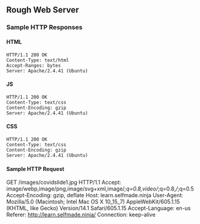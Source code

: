 ## Rough Web Server

### Sample HTTP Responses

#### HTML
```
HTTP/1.1 200 OK
Content-Type: text/html
Accept-Ranges: bytes
Server: Apache/2.4.41 (Ubuntu)
```

#### JS
```
HTTP/1.1 200 OK
Content-Type: text/css
Content-Encoding: gzip
Server: Apache/2.4.41 (Ubuntu)
```

#### CSS
```
HTTP/1.1 200 OK
Content-Type: text/css
Content-Encoding: gzip
Server: Apache/2.4.41 (Ubuntu)
```

#### Sample HTTP Request
GET /images/covidslide1.jpg HTTP/1.1
Accept: image/webp,image/png,image/svg+xml,image/*;q=0.8,video/*;q=0.8,*/*;q=0.5
Accept-Encoding: gzip, deflate
Host: learn.selfmade.ninja
User-Agent: Mozilla/5.0 (Macintosh; Intel Mac OS X 10_15_7) AppleWebKit/605.1.15 (KHTML, like Gecko) Version/14.1 Safari/605.1.15
Accept-Language: en-us
Referer: http://learn.selfmade.ninja/
Connection: keep-alive
